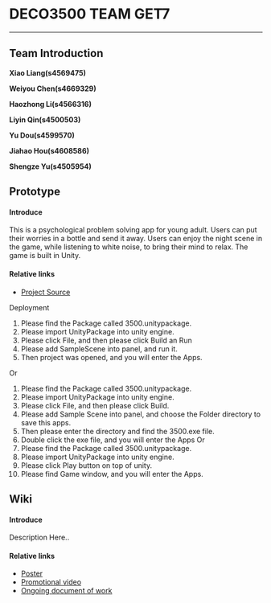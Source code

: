 # DECO3500 TEAM GET7
***

## Team Introduction

**Xiao Liang(s4569475)** 

**Weiyou Chen(s4669329)** 

**Haozhong Li(s4566316)** 

**Liyin Qin(s4500503)** 

**Yu Dou(s4599570)** 

**Jiahao Hou(s4608586)** 

**Shengze Yu(s4505954)** 


## Prototype
#### Introduce
This is a psychological problem solving app for young adult. Users can put their worries in a bottle and send it away. Users can enjoy the night scene in the game, while listening to white noise, to bring their mind to relax. The game is built in Unity.
#### Relative links
* [Project Source](https://github.com/zmxxb/Get7/tree/main/app)

Deployment
1.	Please find the Package called 3500.unitypackage.
2.	Please import UnityPackage into unity engine.
3.	Please click File, and then please click Build an Run
4.	Please add SampleScene into panel, and run it.
5.	Then project was opened, and you will enter the Apps.

Or
1. Please find the Package called 3500.unitypackage.
2. Please import UnityPackage into unity engine.
3. Please click File, and then please click Build.
4. Please add Sample Scene into panel, and choose the Folder directory to save this apps.
5. Then please enter the directory and find the 3500.exe file.
6. Double click the exe file, and you will enter the Apps
Or
1. Please find the Package called 3500.unitypackage.
2. Please import UnityPackage into unity engine.
3. Please click Play button on top of unity.
4. Please find Game window, and you will enter the Apps.




## Wiki
#### Introduce
Description Here..
#### Relative links
* [Poster](https://github.com/deco3500-2018/TheFakeNewsOrganisation/wiki/Design-Process)
* [Promotional video](https://www.youtube.com/watch?v=D9lP0yiVYow)
* [Ongoing document of work](https://github.com/zmxxb/Get7/tree/main/ongoing%20document%20of%20work)


